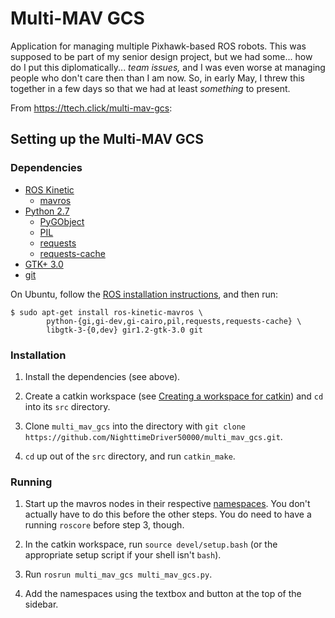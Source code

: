 # Multi-MAV GCS

Application for managing multiple Pixhawk-based ROS robots. This was supposed to be part of my senior design project, but we had some... how do I put this diplomatically... *team issues,* and I was even worse at managing people who don't care then than I am now. So, in early May, I threw this together in a few days so that we had at least *something* to present.

From https://ttech.click/multi-mav-gcs:

## Setting up the Multi-MAV GCS

### Dependencies

- [ROS Kinetic](https://wiki.ros.org/kinetic)
    - [mavros](https://wiki.ros.org/mavros)
- [Python 2.7](https://docs.python.org/2.7/)
    - [PyGObject](https://pygobject.readthedocs.io/)
    - [PIL](https://pillow.readthedocs.io/)
    - [requests](https://python-requests.org/)
    - [requests-cache](https://requests-cache.readthedocs.io/)
- [GTK+ 3.0](https://www.gtk.org/)
- [git](https://git-scm.com/)

On Ubuntu, follow the [ROS installation instructions][1], and then run:

```shell
$ sudo apt-get install ros-kinetic-mavros \
        python-{gi,gi-dev,gi-cairo,pil,requests,requests-cache} \
        libgtk-3-{0,dev} gir1.2-gtk-3.0 git
```

### Installation

1.  Install the dependencies (see above).

2.  Create a catkin workspace (see [Creating a workspace for catkin][2]) and
    `cd` into its `src` directory.

3.  Clone `multi_mav_gcs` into the directory with `git clone
    https://github.com/NighttimeDriver50000/multi_mav_gcs.git`.

4.  `cd` up out of the `src` directory, and run `catkin_make`.

### Running

1.  Start up the mavros nodes in their respective [namespaces][3]. You don't
    actually have to do this before the other steps. You do need to have a
    running `roscore` before step 3, though.

2.  In the catkin workspace, run `source devel/setup.bash` (or the appropriate
    setup script if your shell isn't `bash`).

3.  Run `rosrun multi_mav_gcs multi_mav_gcs.py`.

4.  Add the namespaces using the textbox and button at the top of the sidebar.

[1]: https://wiki.ros.org/kinetic/Installation/Ubuntu
[2]: https://wiki.ros.org/catkin/Tutorials/create_a_workspace
[3]: https://wiki.ros.org/roslaunch/XML/group
